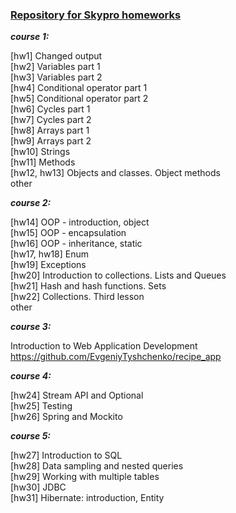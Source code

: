 ### [Repository for Skypro homeworks]()<br/>

_**course 1:**_<br/>

[hw1] Changed output<br/>
[hw2] Variables part 1<br/>
[hw3] Variables part 2<br/>
[hw4] Conditional operator part 1<br/>
[hw5] Conditional operator part 2<br/>
[hw6] Cycles part 1<br/>
[hw7] Cycles part 2<br/>
[hw8] Arrays part 1<br/>
[hw9] Arrays part 2<br/>
[hw10] Strings<br/>
[hw11] Methods<br/>
[hw12, hw13] Objects and classes. Object methods<br/>
other


_**course 2:**_

[hw14] OOP - introduction, object<br/>
[hw15] OOP - encapsulation<br/>
[hw16] OOP - inheritance, static<br/>
[hw17, hw18] Enum<br/>
[hw19] Exceptions<br/>
[hw20] Introduction to collections. Lists and Queues<br/>
[hw21] Hash and hash functions. Sets<br/>
[hw22] Collections. Third lesson<br/>
other


_**course 3:**<br/>_

Introduction to Web Application Development<br/>
https://github.com/EvgeniyTyshchenko/recipe_app


_**course 4:**<br/>_

[hw24] Stream API and Optional<br/>
[hw25] Testing<br/>
[hw26] Spring and Mockito<br/>


_**course 5:**_

[hw27] Introduction to SQL<br/>
[hw28] Data sampling and nested queries<br/>
[hw29] Working with multiple tables<br/>
[hw30] JDBC<br/>
[hw31] Hibernate: introduction, Entity<br/>
